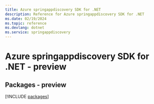 ```yaml
---
title: Azure springappdiscovery SDK for .NET
description: Reference for Azure springappdiscovery SDK for .NET
ms.date: 02/19/2024
ms.topic: reference
ms.devlang: dotnet
ms.service: springappdiscovery
---
```

# Azure springappdiscovery SDK for .NET - preview
## Packages - preview
[!INCLUDE [packages](springappdiscovery-index.md)]